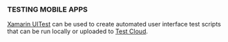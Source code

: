 ﻿
### TESTING MOBILE APPS

[Xamarin UITest](https://developer.xamarin.com/guides/testcloud/uitest/quickstart/) can be used to create automated user interface test scripts that can be run locally or uploaded to [Test Cloud](http://xamarin.com/test-cloud).
